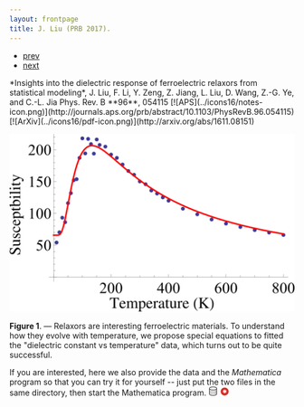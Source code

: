 ```yaml
---
layout: frontpage
title: J. Liu (PRB 2017).
---
```


<div class="navbar">
  <div class="navbar-inner">
      <ul class="nav">
          <li><a href="fittings.html">prev</a></li>
          <li><a href="fittings.html">next</a></li>
      </ul>
  </div>
</div>
*Insights into the dielectric response of ferroelectric relaxors from statistical modeling*,
J. Liu, F. Li, Y. Zeng, Z. Jiang, L. Liu, D. Wang, Z.-G. Ye, and C.-L. Jia
Phys. Rev. B **96**, 054115 
[![APS](../icons16/notes-icon.png)](http://journals.aps.org/prb/abstract/10.1103/PhysRevB.96.054115)
[![ArXiv](../icons16/pdf-icon.png)](http://arxiv.org/abs/1611.08151)

![J. Liu et al. (PRB 2017) Fig. 1](../../assets/bigpublpics/fittings_Fig_1.png)

**Figure 1**. &mdash; Relaxors are interesting ferroelectric materials.
To understand how they evolve with temperature, we propose special
equations to fitted the "dielectric constant vs temperature" data, which
turns out to be quite successful. 

If you are interested, here we also provide the data and the
*Mathematica* program so that you can try it for yourself -- just put
the two files in the same directory, then start the Mathematica program.
[![DATA](../icons16/data-icon.png)](../../assets/fittings/MC_results_2.DAT)
[![Program](../icons16/mathematica_16x16.png)](../../assets/fittings/maxwell_fitting_fig1.nb)
